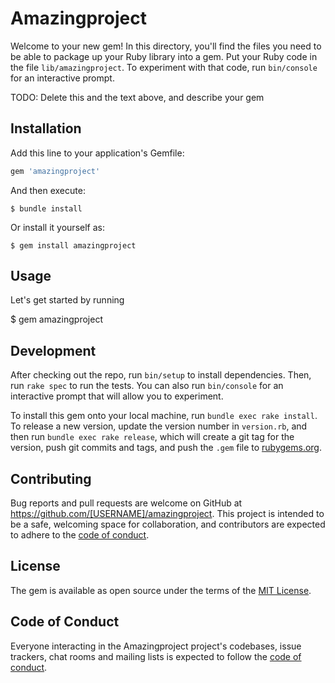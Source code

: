 # Amazingproject

Welcome to your new gem! In this directory, you'll find the files you need to be able to package up your Ruby library into a gem. Put your Ruby code in the file `lib/amazingproject`. To experiment with that code, run `bin/console` for an interactive prompt.

TODO: Delete this and the text above, and describe your gem

## Installation

Add this line to your application's Gemfile:

```ruby
gem 'amazingproject'
```

And then execute:

    $ bundle install

Or install it yourself as:

    $ gem install amazingproject

## Usage

Let's get started by running 

$ gem amazingproject

## Development

After checking out the repo, run `bin/setup` to install dependencies. Then, run `rake spec` to run the tests. You can also run `bin/console` for an interactive prompt that will allow you to experiment.

To install this gem onto your local machine, run `bundle exec rake install`. To release a new version, update the version number in `version.rb`, and then run `bundle exec rake release`, which will create a git tag for the version, push git commits and tags, and push the `.gem` file to [rubygems.org](https://rubygems.org).

## Contributing

Bug reports and pull requests are welcome on GitHub at https://github.com/[USERNAME]/amazingproject. This project is intended to be a safe, welcoming space for collaboration, and contributors are expected to adhere to the [code of conduct](https://github.com/[USERNAME]/amazingproject/blob/master/CODE_OF_CONDUCT.md).


## License

The gem is available as open source under the terms of the [MIT License](https://opensource.org/licenses/MIT).

## Code of Conduct

Everyone interacting in the Amazingproject project's codebases, issue trackers, chat rooms and mailing lists is expected to follow the [code of conduct](https://github.com/[USERNAME]/amazingproject/blob/master/CODE_OF_CONDUCT.md).
